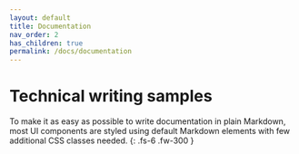 ```yaml
---
layout: default
title: Documentation
nav_order: 2
has_children: true
permalink: /docs/documentation
---
```


# Technical writing samples

To make it as easy as possible to write documentation in plain Markdown, most UI components are styled using default Markdown elements with few additional CSS classes needed.
{: .fs-6 .fw-300 }
